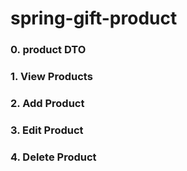 # spring-gift-product

### 0. product DTO

### 1. View Products

### 2. Add Product

### 3. Edit Product

### 4. Delete Product
